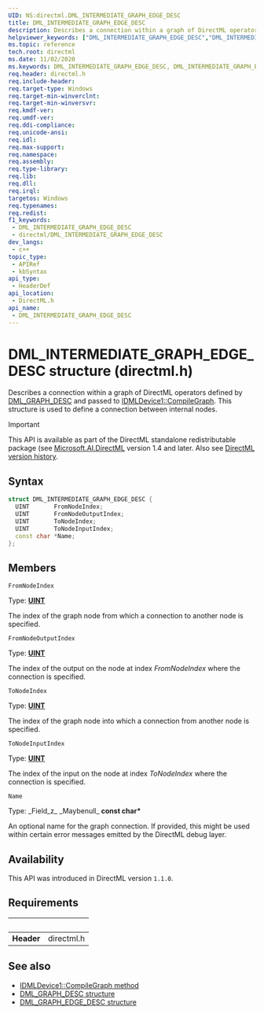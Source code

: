 ```yaml
---
UID: NS:directml.DML_INTERMEDIATE_GRAPH_EDGE_DESC
title: DML_INTERMEDIATE_GRAPH_EDGE_DESC
description: Describes a connection within a graph of DirectML operators defined by [DML_GRAPH_DESC](/windows/desktop/direct3d12/directml/ns-directml-dml_graph_desc) and passed to [IDMLDevice1::CompileGraph](/windows/desktop/direct3d12/directml/nf-directml-idmldevice1-compilegraph). This structure is used to define a connection between internal nodes.
helpviewer_keywords: ["DML_INTERMEDIATE_GRAPH_EDGE_DESC","DML_INTERMEDIATE_GRAPH_EDGE_DESC structure","direct3d12.dml_intermediate_graph_edge_desc","directml/DML_INTERMEDIATE_GRAPH_EDGE_DESC"]
ms.topic: reference
tech.root: directml
ms.date: 11/02/2020
ms.keywords: DML_INTERMEDIATE_GRAPH_EDGE_DESC, DML_INTERMEDIATE_GRAPH_EDGE_DESC structure, direct3d12.dml_intermediate_graph_edge_desc, directml/DML_INTERMEDIATE_GRAPH_EDGE_DESC
req.header: directml.h
req.include-header: 
req.target-type: Windows
req.target-min-winverclnt: 
req.target-min-winversvr: 
req.kmdf-ver: 
req.umdf-ver: 
req.ddi-compliance: 
req.unicode-ansi: 
req.idl: 
req.max-support: 
req.namespace: 
req.assembly: 
req.type-library: 
req.lib: 
req.dll: 
req.irql: 
targetos: Windows
req.typenames: 
req.redist: 
f1_keywords:
 - DML_INTERMEDIATE_GRAPH_EDGE_DESC
 - directml/DML_INTERMEDIATE_GRAPH_EDGE_DESC
dev_langs:
 - c++
topic_type:
 - APIRef
 - kbSyntax
api_type:
 - HeaderDef
api_location:
 - DirectML.h
api_name:
 - DML_INTERMEDIATE_GRAPH_EDGE_DESC
---
```


# DML_INTERMEDIATE_GRAPH_EDGE_DESC structure (directml.h)
Describes a connection within a graph of DirectML operators defined by [DML_GRAPH_DESC](/windows/desktop/direct3d12/directml/ns-directml-dml_graph_desc) and passed to [IDMLDevice1::CompileGraph](/windows/desktop/direct3d12/directml/nf-directml-idmldevice1-compilegraph). This structure is used to define a connection between internal nodes.

> [!IMPORTANT]
> This API is available as part of the DirectML standalone redistributable package (see [Microsoft.AI.DirectML](https://www.nuget.org/packages/Microsoft.AI.DirectML/) version 1.4 and later. Also see [DirectML version history](../dml-version-history.md).

## Syntax
```cpp
struct DML_INTERMEDIATE_GRAPH_EDGE_DESC {
  UINT       FromNodeIndex;
  UINT       FromNodeOutputIndex;
  UINT       ToNodeIndex;
  UINT       ToNodeInputIndex;
  const char *Name;
};
```



## Members

`FromNodeIndex`

Type: **[UINT](/windows/desktop/winprog/windows-data-types)**

The index of the graph node from which a connection to another node is specified.


`FromNodeOutputIndex`

Type: **[UINT](/windows/desktop/winprog/windows-data-types)**

The index of the output on the node at index *FromNodeIndex* where the connection is specified.


`ToNodeIndex`

Type: **[UINT](/windows/desktop/winprog/windows-data-types)**

The index of the graph node into which a connection from another node is specified.


`ToNodeInputIndex`

Type: **[UINT](/windows/desktop/winprog/windows-data-types)**

The index of the input on the node at index *ToNodeIndex* where the connection is specified.


`Name`

Type: \_Field\_z\_ \_Maybenull\_ **const char\***

An optional name for the graph connection. If provided, this might be used within certain error messages emitted by the DirectML debug layer.

## Availability

This API was introduced in DirectML version `1.1.0`.



## Requirements
| &nbsp; | &nbsp; |
| ---- |:---- |
| **Header** | directml.h |

## See also

* [IDMLDevice1::CompileGraph method](/windows/desktop/direct3d12/directml/nf-directml-idmldevice1-compilegraph)
* [DML_GRAPH_DESC structure](/windows/desktop/direct3d12/directml/ns-directml-dml_graph_desc)
* [DML_GRAPH_EDGE_DESC structure](/windows/desktop/direct3d12/directml/ns-directml-dml_graph_edge_desc)